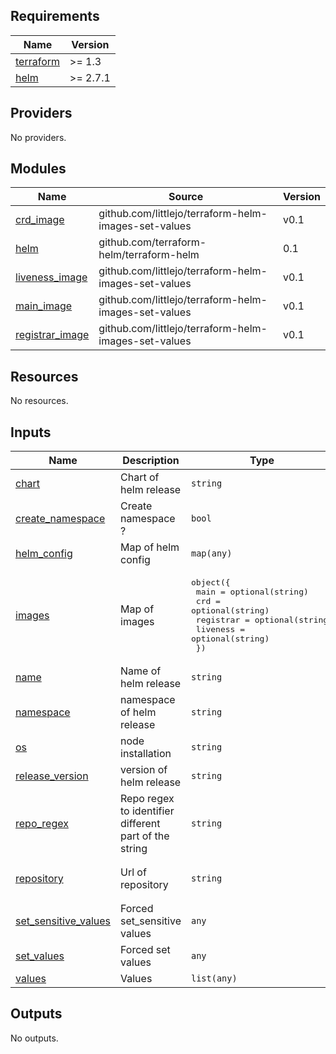 <!-- BEGIN_TF_DOCS -->
## Requirements

| Name | Version |
|------|---------|
| <a name="requirement_terraform"></a> [terraform](#requirement\_terraform) | >= 1.3 |
| <a name="requirement_helm"></a> [helm](#requirement\_helm) | >= 2.7.1 |

## Providers

No providers.

## Modules

| Name | Source | Version |
|------|--------|---------|
| <a name="module_crd_image"></a> [crd\_image](#module\_crd\_image) | github.com/littlejo/terraform-helm-images-set-values | v0.1 |
| <a name="module_helm"></a> [helm](#module\_helm) | github.com/terraform-helm/terraform-helm | 0.1 |
| <a name="module_liveness_image"></a> [liveness\_image](#module\_liveness\_image) | github.com/littlejo/terraform-helm-images-set-values | v0.1 |
| <a name="module_main_image"></a> [main\_image](#module\_main\_image) | github.com/littlejo/terraform-helm-images-set-values | v0.1 |
| <a name="module_registrar_image"></a> [registrar\_image](#module\_registrar\_image) | github.com/littlejo/terraform-helm-images-set-values | v0.1 |

## Resources

No resources.

## Inputs

| Name | Description | Type | Default | Required |
|------|-------------|------|---------|:--------:|
| <a name="input_chart"></a> [chart](#input\_chart) | Chart of helm release | `string` | `"secrets-store-csi-driver"` | no |
| <a name="input_create_namespace"></a> [create\_namespace](#input\_create\_namespace) | Create namespace ? | `bool` | `false` | no |
| <a name="input_helm_config"></a> [helm\_config](#input\_helm\_config) | Map of helm config | `map(any)` | `{}` | no |
| <a name="input_images"></a> [images](#input\_images) | Map of images | <pre>object({<br>    main      = optional(string)<br>    crd       = optional(string)<br>    registrar = optional(string)<br>    liveness  = optional(string)<br>  })</pre> | <pre>{<br>  "crd": null,<br>  "liveness": null,<br>  "main": null,<br>  "registrar": null<br>}</pre> | no |
| <a name="input_name"></a> [name](#input\_name) | Name of helm release | `string` | `"csi-secrets-store"` | no |
| <a name="input_namespace"></a> [namespace](#input\_namespace) | namespace of helm release | `string` | `"kube-system"` | no |
| <a name="input_os"></a> [os](#input\_os) | node installation | `string` | `"linux"` | no |
| <a name="input_release_version"></a> [release\_version](#input\_release\_version) | version of helm release | `string` | `null` | no |
| <a name="input_repo_regex"></a> [repo\_regex](#input\_repo\_regex) | Repo regex to identifier different part of the string | `string` | `"^(?:(?P<url>[^/]+))?(?:/(?P<image>[^:]*))??(?::(?P<tag>[^:]*))"` | no |
| <a name="input_repository"></a> [repository](#input\_repository) | Url of repository | `string` | `"https://kubernetes-sigs.github.io/secrets-store-csi-driver/charts"` | no |
| <a name="input_set_sensitive_values"></a> [set\_sensitive\_values](#input\_set\_sensitive\_values) | Forced set\_sensitive values | `any` | `[]` | no |
| <a name="input_set_values"></a> [set\_values](#input\_set\_values) | Forced set values | `any` | `[]` | no |
| <a name="input_values"></a> [values](#input\_values) | Values | `list(any)` | `[]` | no |

## Outputs

No outputs.
<!-- END_TF_DOCS -->